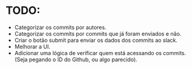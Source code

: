 # TODO:
- Categorizar os commits por autores.
- Categorizar os commits por commits que já foram enviados e não.
- Criar o botão submit para enviar os dados dos commits ao slack.
- Melhorar a UI.
- Adicionar uma lógica de verificar quem está acessando os commits. (Seja pegando o ID do Github, ou algo parecido).  